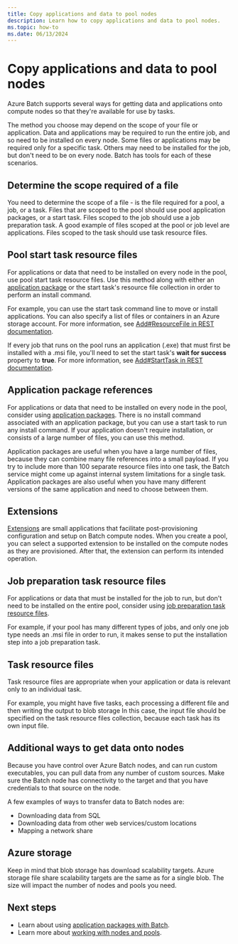 ```yaml
---
title: Copy applications and data to pool nodes
description: Learn how to copy applications and data to pool nodes.
ms.topic: how-to
ms.date: 06/13/2024
---
```


# Copy applications and data to pool nodes

Azure Batch supports several ways for getting data and applications onto compute nodes so that they're available for use by tasks.

The method you choose may depend on the scope of your file or application. Data and applications may be required to run the entire job, and so need to be installed on every node. Some files or applications may be required only for a specific task. Others may need to be installed for the job, but don't need to be on every node. Batch has tools for each of these scenarios.

## Determine the scope required of a file

You need to determine the scope of a file - is the file required for a pool, a job, or a task. Files that are scoped to the pool should use pool application packages, or a start task. Files scoped to the job should use a job preparation task. A good example of files scoped at the pool or job level are applications. Files scoped to the task should use task resource files.

## Pool start task resource files

For applications or data that need to be installed on every node in the pool, use pool start task resource files. Use this method along with either an [application package](batch-application-packages.md) or the start task's resource file collection in order to perform an install command.  

For example, you can use the start task command line to move or install applications. You can also specify a list of files or containers in an Azure storage account. For more information, see [Add#ResourceFile in REST documentation](/rest/api/batchservice/pool/add#resourcefile).

If every job that runs on the pool runs an application (.exe) that must first be installed with a .msi file, you'll need to set the start task's **wait for success** property to **true**. For more information, see [Add#StartTask in REST documentation](/rest/api/batchservice/pool/add#starttask).

## Application package references

For applications or data that need to be installed on every node in the pool, consider using [application packages](batch-application-packages.md). There is no install command associated with an application package, but you can use a start task to run any install command. If your application doesn't require installation, or consists of a large number of files, you can use this method.

Application packages are useful when you have a large number of files, because they can combine many file references into a small payload. If you try to include more than 100 separate resource files into one task, the Batch service might come up against internal system limitations for a single task. Application packages are also useful when you have many different versions of the same application and need to choose between them.

## Extensions

[Extensions](create-pool-extensions.md) are small applications that facilitate post-provisioning configuration and setup on Batch compute nodes. When you create a pool, you can select a supported extension to be installed on the compute nodes as they are provisioned. After that, the extension can perform its intended operation.

## Job preparation task resource files

For applications or data that must be installed for the job to run, but don't need to be installed on the entire pool, consider using [job preparation task resource files](./batch-job-prep-release.md).

For example, if your pool has many different types of jobs, and only one job type needs an .msi file in order to run, it makes sense to put the installation step into a job preparation task.

## Task resource files

Task resource files are appropriate when your application or data is relevant only to an individual task.

For example, you might have five tasks, each processing a different file and then writing the output to blob storage  In this case, the input file should be specified on the task resource files collection, because each task has its own input file.

## Additional ways to get data onto nodes

Because you have control over Azure Batch nodes, and can run custom executables, you can pull data from any number of custom sources. Make sure the Batch node has connectivity to the target and that you have credentials to that source on the node.

A few examples of ways to transfer data to Batch nodes are:

- Downloading data from SQL
- Downloading data from other web services/custom locations
- Mapping a network share

## Azure storage

Keep in mind that blob storage has download scalability targets. Azure storage file share scalability targets are the same as for a single blob. The size will impact the number of nodes and pools you need.

## Next steps

- Learn about using [application packages with Batch](batch-application-packages.md).
- Learn more about [working with nodes and pools](nodes-and-pools.md).
